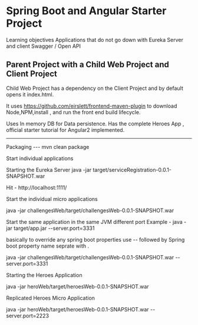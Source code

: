 <h1>Spring Boot and Angular Starter Project</h1>


Learning objectives
Applications that do not go down with Eureka Server and client
Swagger / Open API


<h2>Parent Project with a Child Web Project and Client Project </h2>

Child Web Project has a dependency on the Client Project and by default opens it index.html.

It uses https://github.com/eirslett/frontend-maven-plugin to download Node,NPM,install ,
and run the front end build lifecycle.

Uses In memory DB for Data persistence.
Has the complete Heroes App ,  official starter tutorial for Angular2 implemented.


-----------------------------------------------------------------

Packaging ---
mvn clean package


Start individual applications

Starting the Eureka Server
java -jar target/serviceRegistration-0.0.1-SNAPSHOT.war

Hit -
http://localhost:1111/


Start the individual micro applications

java -jar challengesWeb/target/challengesWeb-0.0.1-SNAPSHOT.war


Start the same application in the same JVM different port
Example  -
java -jar target/app.jar --server.port=3331

basically to override any spring boot properties use -- followed by Spring boot property name seprate with .

java -jar challengesWeb/target/challengesWeb-0.0.1-SNAPSHOT.war  --server.port=3331


Starting the Heroes Application

java -jar heroWeb/target/heroesWeb-0.0.1-SNAPSHOT.war


Replicated Heroes Micro Application

java -jar heroWeb/target/heroesWeb-0.0.1-SNAPSHOT.war  --server.port=2223







